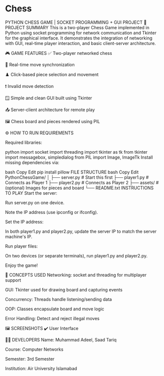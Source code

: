 # Chess
 PYTHON CHESS GAME | SOCKET PROGRAMMING + GUI PROJECT
📌 PROJECT SUMMARY
This is a two-player Chess Game implemented in Python using socket programming for network communication and Tkinter for the graphical interface. It demonstrates the integration of networking with GUI, real-time player interaction, and basic client-server architecture.

🎮 GAME FEATURES
✅ Two-player networked chess

🔄 Real-time move synchronization

♟️ Click-based piece selection and movement

❗ Invalid move detection

🪟 Simple and clean GUI built using Tkinter

📤 Server-client architecture for remote play

🖼️ Chess board and pieces rendered using PIL

⚙️ HOW TO RUN
REQUIREMENTS

Required libraries:

python
import socket
import threading
import tkinter as tk
from tkinter import messagebox, simpledialog
from PIL import Image, ImageTk
Install missing dependencies via:

bash
Copy
Edit
pip install pillow
FILE STRUCTURE
bash
Copy
Edit
PythonChessGame/
│
├── server.py       # Start this first
├── player1.py      # Connects as Player 1
├── player2.py      # Connects as Player 2
├── assets/         # (optional) Images for pieces and board
└── README.txt
INSTRUCTIONS TO PLAY
Start the server:

Run server.py on one device.

Note the IP address (use ipconfig or ifconfig).

Set the IP address:

In both player1.py and player2.py, update the server IP to match the server machine's IP.

Run player files:

On two devices (or separate terminals), run player1.py and player2.py.

Enjoy the game!

🧠 CONCEPTS USED
Networking: socket and threading for multiplayer support

GUI: Tkinter used for drawing board and capturing events

Concurrency: Threads handle listening/sending data

OOP: Classes encapsulate board and move logic

Error Handling: Detect and reject illegal moves

🖼️ SCREENSHOTS
✔️ User Interface

👨‍💻 DEVELOPERS
Name: Muhammad Adeel, Saad Tariq

Course: Computer Networks

Semester: 3rd Semester

Institution: Air University Islamabad

